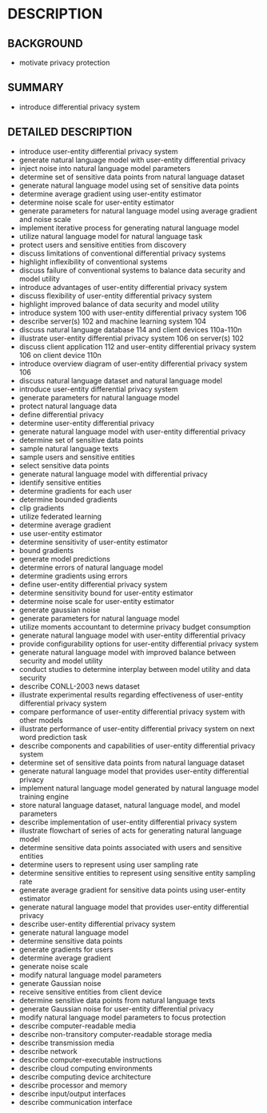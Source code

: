 # DESCRIPTION

## BACKGROUND

- motivate privacy protection

## SUMMARY

- introduce differential privacy system

## DETAILED DESCRIPTION

- introduce user-entity differential privacy system
- generate natural language model with user-entity differential privacy
- inject noise into natural language model parameters
- determine set of sensitive data points from natural language dataset
- generate natural language model using set of sensitive data points
- determine average gradient using user-entity estimator
- determine noise scale for user-entity estimator
- generate parameters for natural language model using average gradient and noise scale
- implement iterative process for generating natural language model
- utilize natural language model for natural language task
- protect users and sensitive entities from discovery
- discuss limitations of conventional differential privacy systems
- highlight inflexibility of conventional systems
- discuss failure of conventional systems to balance data security and model utility
- introduce advantages of user-entity differential privacy system
- discuss flexibility of user-entity differential privacy system
- highlight improved balance of data security and model utility
- introduce system 100 with user-entity differential privacy system 106
- describe server(s) 102 and machine learning system 104
- discuss natural language database 114 and client devices 110a-110n
- illustrate user-entity differential privacy system 106 on server(s) 102
- discuss client application 112 and user-entity differential privacy system 106 on client device 110n
- introduce overview diagram of user-entity differential privacy system 106
- discuss natural language dataset and natural language model
- introduce user-entity differential privacy system
- generate parameters for natural language model
- protect natural language data
- define differential privacy
- determine user-entity differential privacy
- generate natural language model with user-entity differential privacy
- determine set of sensitive data points
- sample natural language texts
- sample users and sensitive entities
- select sensitive data points
- generate natural language model with differential privacy
- identify sensitive entities
- determine gradients for each user
- determine bounded gradients
- clip gradients
- utilize federated learning
- determine average gradient
- use user-entity estimator
- determine sensitivity of user-entity estimator
- bound gradients
- generate model predictions
- determine errors of natural language model
- determine gradients using errors
- define user-entity differential privacy system
- determine sensitivity bound for user-entity estimator
- determine noise scale for user-entity estimator
- generate gaussian noise
- generate parameters for natural language model
- utilize moments accountant to determine privacy budget consumption
- generate natural language model with user-entity differential privacy
- provide configurability options for user-entity differential privacy system
- generate natural language model with improved balance between security and model utility
- conduct studies to determine interplay between model utility and data security
- describe CONLL-2003 news dataset
- illustrate experimental results regarding effectiveness of user-entity differential privacy system
- compare performance of user-entity differential privacy system with other models
- illustrate performance of user-entity differential privacy system on next word prediction task
- describe components and capabilities of user-entity differential privacy system
- determine set of sensitive data points from natural language dataset
- generate natural language model that provides user-entity differential privacy
- implement natural language model generated by natural language model training engine
- store natural language dataset, natural language model, and model parameters
- describe implementation of user-entity differential privacy system
- illustrate flowchart of series of acts for generating natural language model
- determine sensitive data points associated with users and sensitive entities
- determine users to represent using user sampling rate
- determine sensitive entities to represent using sensitive entity sampling rate
- generate average gradient for sensitive data points using user-entity estimator
- generate natural language model that provides user-entity differential privacy
- describe user-entity differential privacy system
- generate natural language model
- determine sensitive data points
- generate gradients for users
- determine average gradient
- generate noise scale
- modify natural language model parameters
- generate Gaussian noise
- receive sensitive entities from client device
- determine sensitive data points from natural language texts
- generate Gaussian noise for user-entity differential privacy
- modify natural language model parameters to focus protection
- describe computer-readable media
- describe non-transitory computer-readable storage media
- describe transmission media
- describe network
- describe computer-executable instructions
- describe cloud computing environments
- describe computing device architecture
- describe processor and memory
- describe input/output interfaces
- describe communication interface

